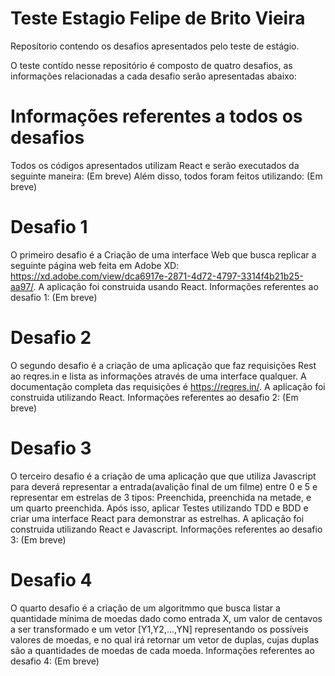 # Teste Estagio Felipe de Brito Vieira
 Reposítorio contendo os desafios apresentados pelo teste de estágio.

O teste contído nesse repositório é composto de quatro desafios, as informações relacionadas a cada desafio serão apresentadas abaixo:

# Informações referentes a todos os desafios
Todos os códigos apresentados utilizam React e serão executados da seguinte maneira:
(Em breve)
Além disso, todos foram feitos utilizando:
(Em breve)

# Desafio 1
O primeiro desafio é a Criação de uma interface Web que busca replicar a seguinte página web feita em Adobe XD:
https://xd.adobe.com/view/dca6917e-2871-4d72-4797-3314f4b21b25-aa97/.
A aplicação foi construida usando React.
Informações referentes ao desafio 1:
(Em breve)

# Desafio 2
O segundo desafio é a criação de uma aplicação que faz requisições Rest ao reqres.in e lista as informações através de uma interface qualquer. A documentação completa das requisições é https://reqres.in/.
A aplicação foi construida utilizando React.
Informações referentes ao desafio 2:
(Em breve)

# Desafio 3
O terceiro desafio é a criação de uma aplicação que que utiliza Javascript para deverá representar a entrada(avalição final de um filme) entre 0 e 5 e representar em estrelas de 3 tipos: Preenchida, preenchida na metade, e um quarto preenchida. Após isso, aplicar Testes utilizando TDD e BDD e criar uma interface React para demonstrar as estrelhas.
A aplicação foi construida utilizando React e Javascript.
Informações referentes ao desafio 3:
(Em breve)

# Desafio 4
O quarto desafio é a criação de um algoritmmo que busca listar a quantidade mínima de moedas dado como entrada X, um valor de centavos a ser transformado e um vetor [Y1,Y2,...,YN] representando os possíveis valores de moedas, e no qual irá retornar um vetor de duplas, cujas duplas são a quantidades de moedas de cada moeda.
Informações referentes ao desafio 4:
(Em breve)

